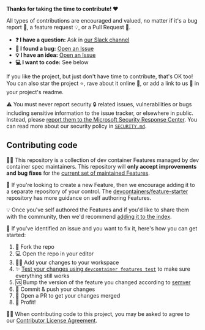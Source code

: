 **Thanks for taking the time to contribute! ❤️**

All types of contributions are encouraged and valued, no matter if it's a bug
report 🐛, a feature request 💡, or a Pull Request 🚀.

- **❓ I have a question:** Ask in [our Slack channel]
- **🐛 I found a bug:** [Open an Issue]
- **💡 I have an idea:** [Open an Issue]
- **💻 I want to code:** See below

If you like the project, but just don't have time to contribute, that's OK too!
You can also star the project ⭐, rave about it online 💬, or add a link to us
🔗 in your project's readme.

⚠️ You must never report security 🔒 related issues, vulnerabilities or bugs
including sensitive information to the issue tracker, or elsewhere in public.
Instead, please [report them to the Microsoft Security Response Center]. You can
read more about our security policy in [`SECURITY.md`].

## Contributing code

👨‍💼 This repository is a collection of dev container Features managed by dev
container spec maintainers. This repository will **only accept improvements and
bug fixes** for the [current set of maintained Features].

🚀 If you're looking to create a new Feature, then we encourage adding it to a
separate repository of your control. The [devcontainers/feature-starter]
repository has more guidance on self authoring Features.

💡 Once you've self authored the Features and if you'd like to share them with
the community, then we'd recommend [adding it to the index].

👷‍ If you've identified an issue and you want to fix it, here's how you can get
started:

1. 🔀 Fork the repo
2. 💻 Open the repo in your editor
3. 👨‍💻 Add your changes to your workspace
4. ✨ [Test your changes using `devcontainer features test`] to make sure
   everything still works
5. 🆚 Bump the version of the feature you changed according to [semver]
6. 🔖 Commit & push your changes
7. 🔁 Open a PR to get your changes merged
8. 🚀 Profit!

👩‍⚖️ When contributing code to this project, you may be asked to agree to our
[Contributor License Agreement].

<!-- prettier-ignore-start -->
[our Slack channel]: https://aka.ms/devcontainer_community
[open an issue]: https://github.com/devcontainers/features/issues/new
[current set of maintained Features]: https://github.com/devcontainers/features/tree/main/src
[devcontainers/feature-starter]: https://github.com/devcontainers/feature-starter#readme
[adding it to the index]: https://github.com/devcontainers/feature-starter#adding-features-to-the-index
[report them to the Microsoft Security Response Center]: https://msrc.microsoft.com/create-report
[`SECURITY.md`]: https://github.com/devcontainers/spec/blob/main/SECURITY.md
[contributor license agreement]: https://opensource.microsoft.com/cla/
[Test your changes using `devcontainer features test`]: https://github.com/devcontainers/cli/blob/main/docs/features/test.md
[semver]: https://semver.org/
<!-- prettier-ignore-end -->
